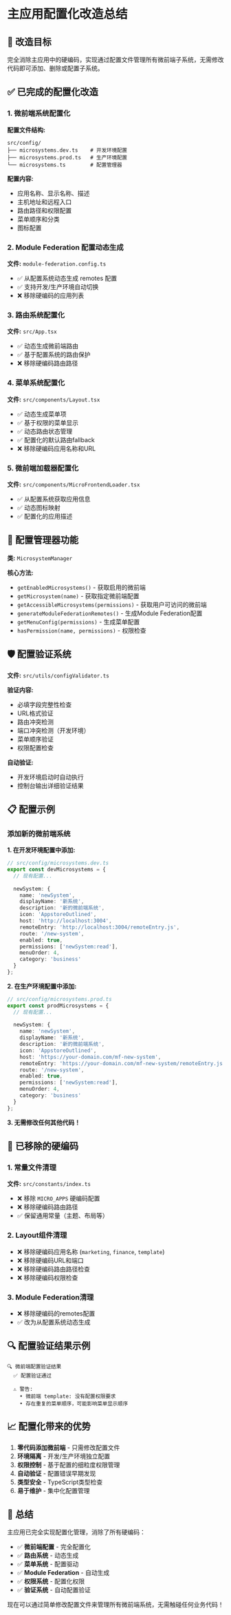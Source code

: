 # 主应用配置化改造总结

## 🎯 改造目标

完全消除主应用中的硬编码，实现通过配置文件管理所有微前端子系统，无需修改代码即可添加、删除或配置子系统。

## ✅ 已完成的配置化改造

### 1. 微前端系统配置化

**配置文件结构:**
```
src/config/
├── microsystems.dev.ts    # 开发环境配置
├── microsystems.prod.ts   # 生产环境配置
└── microsystems.ts        # 配置管理器
```

**配置内容:**
- 应用名称、显示名称、描述
- 主机地址和远程入口
- 路由路径和权限配置
- 菜单顺序和分类
- 图标配置

### 2. Module Federation 配置动态生成

**文件:** `module-federation.config.ts`
- ✅ 从配置系统动态生成 remotes 配置
- ✅ 支持开发/生产环境自动切换
- ❌ 移除硬编码的应用列表

### 3. 路由系统配置化

**文件:** `src/App.tsx`
- ✅ 动态生成微前端路由
- ✅ 基于配置系统的路由保护
- ❌ 移除硬编码路由路径

### 4. 菜单系统配置化

**文件:** `src/components/Layout.tsx`
- ✅ 动态生成菜单项
- ✅ 基于权限的菜单显示
- ✅ 动态路由状态管理
- ✅ 配置化的默认路由fallback
- ❌ 移除硬编码应用名称和URL

### 5. 微前端加载器配置化

**文件:** `src/components/MicroFrontendLoader.tsx`
- ✅ 从配置系统获取应用信息
- ✅ 动态图标映射
- ✅ 配置化的应用描述

## 🔧 配置管理器功能

**类:** `MicrosystemManager`

**核心方法:**
- `getEnabledMicrosystems()` - 获取启用的微前端
- `getMicrosystem(name)` - 获取指定微前端配置
- `getAccessibleMicrosystems(permissions)` - 获取用户可访问的微前端
- `generateModuleFederationRemotes()` - 生成Module Federation配置
- `getMenuConfig(permissions)` - 生成菜单配置
- `hasPermission(name, permissions)` - 权限检查

## 🛡️ 配置验证系统

**文件:** `src/utils/configValidator.ts`

**验证内容:**
- 必填字段完整性检查
- URL格式验证
- 路由冲突检测
- 端口冲突检测（开发环境）
- 菜单顺序验证
- 权限配置检查

**自动验证:**
- 开发环境启动时自动执行
- 控制台输出详细验证结果

## 📋 配置示例

### 添加新的微前端系统

**1. 在开发环境配置中添加:**
```typescript
// src/config/microsystems.dev.ts
export const devMicrosystems = {
  // 现有配置...
  
  newSystem: {
    name: 'newSystem',
    displayName: '新系统',
    description: '新的微前端系统',
    icon: 'AppstoreOutlined',
    host: 'http://localhost:3004',
    remoteEntry: 'http://localhost:3004/remoteEntry.js',
    route: '/new-system',
    enabled: true,
    permissions: ['newSystem:read'],
    menuOrder: 4,
    category: 'business'
  }
};
```

**2. 在生产环境配置中添加:**
```typescript
// src/config/microsystems.prod.ts
export const prodMicrosystems = {
  // 现有配置...
  
  newSystem: {
    name: 'newSystem',
    displayName: '新系统',
    description: '新的微前端系统',
    icon: 'AppstoreOutlined',
    host: 'https://your-domain.com/mf-new-system',
    remoteEntry: 'https://your-domain.com/mf-new-system/remoteEntry.js',
    route: '/new-system',
    enabled: true,
    permissions: ['newSystem:read'],
    menuOrder: 4,
    category: 'business'
  }
};
```

**3. 无需修改任何其他代码！**

## 🚫 已移除的硬编码

### 1. 常量文件清理
**文件:** `src/constants/index.ts`
- ❌ 移除 `MICRO_APPS` 硬编码配置
- ❌ 移除硬编码路由路径
- ✅ 保留通用常量（主题、布局等）

### 2. Layout组件清理
- ❌ 移除硬编码应用名称 (`marketing`, `finance`, `template`)
- ❌ 移除硬编码URL和端口
- ❌ 移除硬编码路由路径检查
- ❌ 移除硬编码权限检查

### 3. Module Federation清理
- ❌ 移除硬编码的remotes配置
- ✅ 改为从配置系统动态生成

## 🔍 配置验证结果示例

```
🔍 微前端配置验证结果
  ✅ 配置验证通过
  
  ⚠️ 警告:
    • 微前端 template: 没有配置权限要求
    • 存在重复的菜单顺序，可能影响菜单显示顺序
```

## 📈 配置化带来的优势

1. **零代码添加微前端** - 只需修改配置文件
2. **环境隔离** - 开发/生产环境独立配置
3. **权限控制** - 基于配置的细粒度权限管理
4. **自动验证** - 配置错误早期发现
5. **类型安全** - TypeScript类型检查
6. **易于维护** - 集中化配置管理

## 🎉 总结

主应用已完全实现配置化管理，消除了所有硬编码：

- ✅ **微前端配置** - 完全配置化
- ✅ **路由系统** - 动态生成
- ✅ **菜单系统** - 配置驱动
- ✅ **Module Federation** - 自动生成
- ✅ **权限系统** - 配置化权限
- ✅ **验证系统** - 自动配置验证

现在可以通过简单修改配置文件来管理所有微前端系统，无需触碰任何业务代码！
